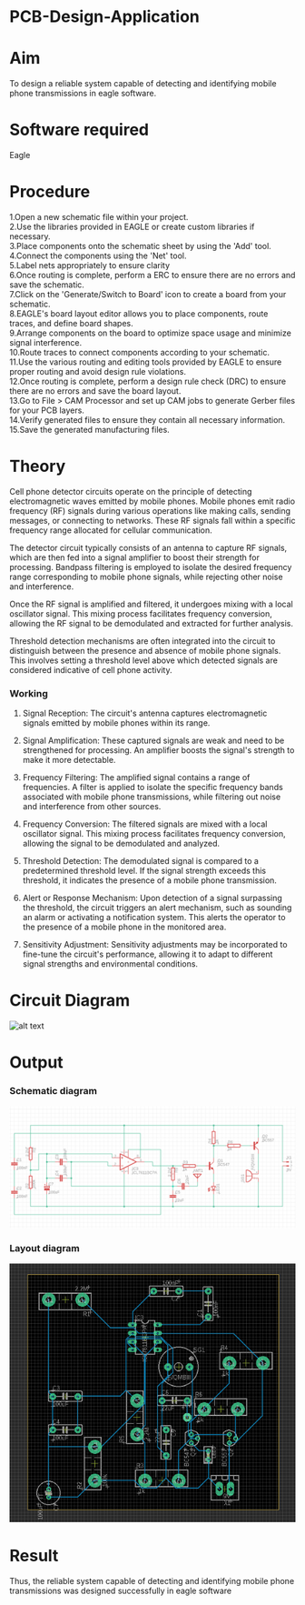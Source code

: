 # PCB-Design-Application
# Aim
To design a reliable system capable of detecting and identifying mobile phone transmissions in eagle software.
# Software required
Eagle

# Procedure
1.Open a new schematic file within your project.</br>
2.Use the libraries provided in EAGLE or create custom libraries if necessary.</br>
3.Place components onto the schematic sheet by using the 'Add' tool.</br>
4.Connect the components using the 'Net' tool.</br>
5.Label nets appropriately to ensure clarity</br>
6.Once routing is complete, perform a ERC to ensure there are no errors and save the schematic.</br>
7.Click on the 'Generate/Switch to Board' icon to create a board from your schematic.</br>
8.EAGLE's board layout editor allows you to place components, route traces, and define board shapes.</br>
9.Arrange components on the board to optimize space usage and minimize signal interference.</br>
10.Route traces to connect components according to your schematic.</br>
11.Use the various routing and editing tools provided by EAGLE to ensure proper routing and avoid design rule violations.</br>
12.Once routing is complete, perform a design rule check (DRC) to ensure there are no errors and save the board layout.</br>
13.Go to File > CAM Processor and set up CAM jobs to generate Gerber files for your PCB layers.</br>
14.Verify generated files to ensure they contain all necessary information.</br>
15.Save the generated manufacturing files.</br>

# Theory

Cell phone detector circuits operate on the principle of detecting electromagnetic waves emitted by mobile phones. Mobile phones emit radio frequency (RF) signals during various operations like making calls, sending messages, or connecting to networks. These RF signals fall within a specific frequency range allocated for cellular communication.

The detector circuit typically consists of an antenna to capture RF signals, which are then fed into a signal amplifier to boost their strength for processing. Bandpass filtering is employed to isolate the desired frequency range corresponding to mobile phone signals, while rejecting other noise and interference.

Once the RF signal is amplified and filtered, it undergoes mixing with a local oscillator signal. This mixing process facilitates frequency conversion, allowing the RF signal to be demodulated and extracted for further analysis.

Threshold detection mechanisms are often integrated into the circuit to distinguish between the presence and absence of mobile phone signals. This involves setting a threshold level above which detected signals are considered indicative of cell phone activity.

### Working 

1. Signal Reception: The circuit's antenna captures electromagnetic signals emitted by mobile phones within its range.

2. Signal Amplification: These captured signals are weak and need to be strengthened for processing. An amplifier boosts the signal's strength to make it more detectable.

3. Frequency Filtering: The amplified signal contains a range of frequencies. A filter is applied to isolate the specific frequency bands associated with mobile phone transmissions, while filtering out noise and interference from other sources.

4. Frequency Conversion: The filtered signals are mixed with a local oscillator signal. This mixing process facilitates frequency conversion, allowing the signal to be demodulated and analyzed.

5. Threshold Detection: The demodulated signal is compared to a predetermined threshold level. If the signal strength exceeds this threshold, it indicates the presence of a mobile phone transmission.

6. Alert or Response Mechanism: Upon detection of a signal surpassing the threshold, the circuit triggers an alert mechanism, such as sounding an alarm or activating a notification system. This alerts the operator to the presence of a mobile phone in the monitored area.

7. Sensitivity Adjustment: Sensitivity adjustments may be incorporated to fine-tune the circuit's performance, allowing it to adapt to different signal strengths and environmental conditions.
# Circuit Diagram

![alt text](../cell.jpg)

# Output



### Schematic diagram

![alt text](s_cell.png)

### Layout diagram

![alt text](l_cell.png)

# Result

Thus, the reliable system capable of detecting and identifying mobile phone transmissions was designed successfully in eagle software
